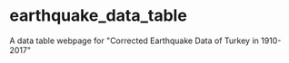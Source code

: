 # earthquake_data_table
A data table webpage for "Corrected Earthquake Data of Turkey in 1910-2017"
